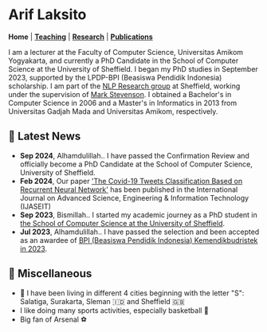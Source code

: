# Arif Laksito
**Home** | **[Teaching](/teach)** | **[Research](/research)** | **[Publications](/publications)**

I am a lecturer at the Faculty of Computer Science, Universitas Amikom Yogyakarta, and currently a PhD Candidate in the School of Computer Science at the University of Sheffield. I began my PhD studies in September 2023, supported by the LPDP-BPI (Beasiswa Pendidik Indonesia) scholarship. I am part of the [NLP Research group](https://www.sheffield.ac.uk/dcs/research/groups/natural-language-processing) at Sheffield, working under the supervision of [Mark Stevenson](https://www.sheffield.ac.uk/dcs/people/academic/mark-stevenson). I obtained a Bachelor's in Computer Science in 2006 and a Master's in Informatics in 2013 from Universitas Gadjah Mada and Universitas Amikom, respectively.

<!--### ☎️  Detail Contact
- School of Computer Science, Regent Court (DCS)
- 211 Portobello, Sheffield S1 4DP
- Email: alaksito1@sheffield.ac.uk

#### Home University
- Faculty of Computer Science, Universitas Amikom Yogyakarta
- Jl. Ringroad Utara Condongcatur, Depok, Sleman 55283
- Email: arif.laksito@amikom.ac.id
- Website: ariflaksito.net-->

## 📅  Latest News
- **Sep 2024**, Alhamdulillah.. I have passed the Confirmation Review and officially become a PhD Candidate at the School of Computer Science, University of Sheffield.
- **Feb 2024**, Our paper ['The Covid-19 Tweets Classification Based on Recurrent Neural Network'](https://ijaseit.insightsociety.org/index.php/ijaseit/article/view/18832) has been published in the International Journal on Advanced Science, Engineering & Information Technology (IJASEIT)
- **Sep 2023**, Bismillah.. I started my academic journey as a PhD student in [the School of Computer Science at the University of Sheffield](https://www.sheffield.ac.uk/dcs/phd-study).
- **Jul 2023**, Alhamdulillah.. I have passed the selection and been accepted as an awardee of [BPI (Beasiswa Pendidik Indonesia) Kemendikbudristek in 2023](https://beasiswa.kemdikbud.go.id/).

## 🏰 Miscellaneous
- 🏡 I have been living in different 4 cities beginning with the letter "S": Salatiga, Surakarta, Sleman 🇮🇩 and Sheffield 🇬🇧
- I like doing many sports activities, especially basketball 🏀
- Big fan of Arsenal ⚽ 

